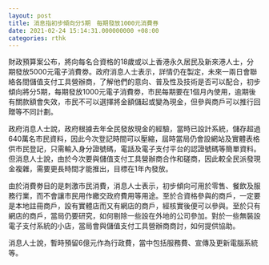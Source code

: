 ```yaml
---
layout: post
title: 消息指初步傾向分5期　每期發放1000元消費券
date: 2021-02-24 15:14:31.000000000 +08:00
categories: rthk
---
```


財政預算案公布，將向每名合資格的18歲或以上香港永久居民及新來港人士，分期發放5000元電子消費劵。政府消息人士表示，詳情仍在製定，未來一兩日會聯絡各間儲值支付工具營辦商，了解他們的意向、普及性及技術是否可以配合，初步傾向將分5期，每期發放1000元電子消費劵，市民每期要在1個月內使用，逾期後有關款額會失效，市民不可以選擇將金額儲起或變為現金，但參與商戶可以推行回贈等不同計劃。

政府消息人士說，政府根據去年全民發放現金的經驗，當時已設計系統，儲存超過640萬名市民資料，因此今次登記時間可以壓縮，屆時當局仍會設網站及實體表格供市民登記，只需輸入身分證號碼，電話及電子支付平台的認證號碼等簡單資料。但消息人士說，由於今次要與儲值支付工具營辦商合作和磋商，因此較全民派發現金複雜，需要更長時間才能推出，目標在1年內發放。

由於消費劵目的是刺激市民消費，消息人士表示，初步傾向可用於零售、餐飲及服務行業，而不會讓市民用作繳交政府費用等用途。至於合資格參與的商戶，一定要是本地註冊商戶，設有實體店而又有網店的商戶，經核實後便可以參與。至於只有網店的商戶，當局仍要研究，如何剔除一些設在外地的公司參加。對於一些無裝設電子支付系統的小店，當局會與儲值支付工具營辦商商討，如何提供協助。

消息人士說，暫時預留6億元作為行政費，當中包括服務費、宣傳及更新電腦系統等。
